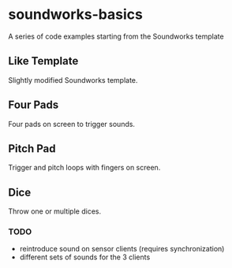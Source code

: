 # soundworks-basics
A series of code examples starting from the Soundworks template

## Like Template
Slightly modified Soundworks template.

## Four Pads
Four pads on screen to trigger sounds.

## Pitch Pad
Trigger and pitch loops with fingers on screen.

## Dice
Throw one or multiple dices.

### TODO
- reintroduce sound on sensor clients (requires synchronization)
- different sets of sounds for the 3 clients

